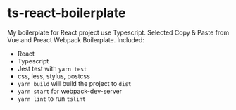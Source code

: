 # ts-react-boilerplate

My boilerplate for React project use Typescript. Selected Copy & Paste from
Vue and Preact Webpack Boilerplate. Included:

- React
- Typescript
- Jest test with `yarn test`
- css, less, stylus, postcss
- `yarn build` will build the project to `dist`
- `yarn start` for webpack-dev-server
- `yarn lint` to run `tslint`